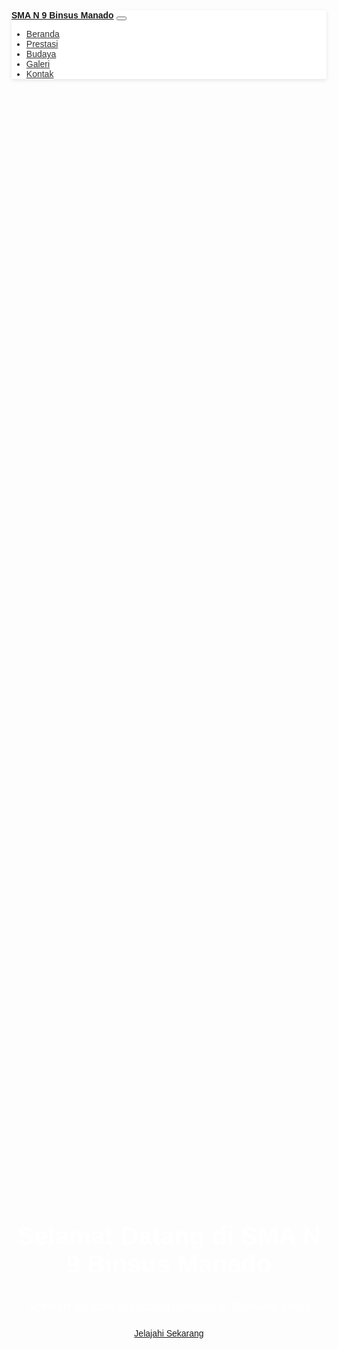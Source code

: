 <!DOCTYPE html>
<html lang="id">
<head>
  <meta charset="UTF-8">
  <meta name="viewport" content="width=device-width, initial-scale=1.0">
  <title>SMA N 9 Binsus Manado Keren</title>
  <link href="https://cdn.jsdelivr.net/npm/bootstrap@5.3.3/dist/css/bootstrap.min.css" rel="stylesheet">
  <link href="https://fonts.googleapis.com/css2?family=Poppins:wght@300;500;700&display=swap" rel="stylesheet">
  <style>
    body {
      font-family: 'Poppins', sans-serif;
      scroll-behavior: smooth;
    }

    /* Warna tema */
    :root {
      --hijau: #2ecc71;
      --hijau-tropis: #27ae60;
      --putih: #ffffff;
    }

    /* Navbar */
    .navbar {
      background-color: rgba(255, 255, 255, 0.95);
      box-shadow: 0 2px 6px rgba(0,0,0,0.1);
    }

    .navbar-brand {
      font-weight: 700;
      color: var(--hijau-tropis) !important;
    }

    .nav-link {
      color: #333 !important;
      font-weight: 500;
      transition: color 0.3s;
    }

    .nav-link:hover {
      color: var(--hijau-tropis) !important;
    }

    /* Hero section */
    .hero {
      background: url('https://i.ibb.co.com/GQ2j00zc/740d121e-59cc-41c8-85a3-2f4c148a9c24.jpg') center/cover no-repeat;
      height: 90vh;
      display: flex;
      align-items: center;
      justify-content: center;
      text-align: center;
      color: white;
      position: relative;
    }

    .hero::after {
      content: "";
      position: absolute;
      top: 0; left: 0;
      width: 100%; height: 100%;
      background: rgba(0, 0, 0, 0.4);
    }

    .hero-content {
      position: relative;
      z-index: 1;
    }

    .hero h1 {
      font-size: 2.5rem;
      font-weight: 700;
    }

    .hero p {
      font-size: 1.2rem;
      margin-bottom: 1.5rem;
    }

    .btn-primary {
      background-color: var(--hijau-tropis);
      border: none;
    }

    .btn-primary:hover {
      background-color: var(--hijau);
    }

    /* Section umum */
    section {
      padding: 80px 0;
    }

    section h2 {
      text-align: center;
      font-weight: 700;
      margin-bottom: 50px;
      color: var(--hijau-tropis);
    }

    /* Card efek */
    .card {
      border: none;
      transition: transform 0.3s, box-shadow 0.3s;
    }

    .card:hover {
      transform: translateY(-5px);
      box-shadow: 0 8px 20px rgba(0,0,0,0.15);
    }

    /* Galeri */
    .carousel-item img {
      height: 500px;
      object-fit: cover;
    }

    /* Footer */
    footer {
      background-color: var(--hijau-tropis);
      color: white;
      text-align: center;
      padding: 30px 10px;
    }

    footer a {
      color: white;
      text-decoration: none;
      margin: 0 8px;
    }

    /* Animasi fade-in */
    .fade-in {
      opacity: 0;
      transform: translateY(20px);
      transition: opacity 1s ease-out, transform 1s ease-out;
    }

    .fade-in.show {
      opacity: 1;
      transform: translateY(0);
    }
  </style>
</head>
<body>

  <!-- Navbar -->
  <nav class="navbar navbar-expand-lg fixed-top">
    <div class="container">
      <a class="navbar-brand" href="#">SMA N 9 Binsus Manado</a>
      <button class="navbar-toggler" type="button" data-bs-toggle="collapse" data-bs-target="#navmenu">
        <span class="navbar-toggler-icon"></span>
      </button>
      <div class="collapse navbar-collapse justify-content-end" id="navmenu">
        <ul class="navbar-nav">
          <li class="nav-item"><a class="nav-link" href="#beranda">Beranda</a></li>
          <li class="nav-item"><a class="nav-link" href="#destinasi">Prestasi</a></li>
          <li class="nav-item"><a class="nav-link" href="#budaya">Budaya</a></li>
          <li class="nav-item"><a class="nav-link" href="#galeri">Galeri</a></li>
          <li class="nav-item"><a class="nav-link" href="#kontak">Kontak</a></li>
        </ul>
      </div>
    </div>
  </nav>

  <!-- Hero -->
  <section id="beranda" class="hero">
    <div class="hero-content">
      <h1>Selamat Datang di SMA N 9 Binsus Manado</h1>
      <p>Sekolah dengan segudang prestasi di Sulawesi Utara</p>
      <a href="#destinasi" class="btn btn-primary btn-lg">Jelajahi Sekarang</a>
    </div>
  </section>

  <!-- Prestasi Section -->
  <section id="destinasi" class="fade-in">
    <div class="container">
      <h2>Prestasi Unggulan</h2>
      <div class="row g-4">
        <div class="col-md-4">
          <div class="card">
            <img src="https://i.ibb.co.com/cScQwxS8/dc9460e0-b41e-43e3-b76e-e155378da6df.jpg" class="card-img-top" alt="Akademik">
            <div class="card-body">
              <h5 class="card-title">Prestasi Akademik</h5>
              <p class="card-text">Siswa SMA N 9 Binsus Manado meraih berbagai penghargaan olimpiade tingkat nasional dan provinsi setiap tahunnya.</p>
            </div>
          </div>
        </div>
        <div class="col-md-4">
          <div class="card">
            <img src="https://i.ibb.co.com/rGcqng0r/023a4903-7a6e-4291-8525-cc287ab1ac54.jpg" class="card-img-top" alt="Olahraga">
            <div class="card-body">
              <h5 class="card-title">Prestasi Non-Akademik</h5>
              <p class="card-text">Sekolah ini dikenal unggul dalam bidang olahraga, seni, dan debat. Banyak siswa yang menjadi juara di berbagai kompetisi.</p>
            </div>
          </div>
        </div>
        <div class="col-md-4">
          <div class="card">
            <img src="https://i.ibb.co.com/N2y5Jn5t/563efb9f-e76b-4158-ae10-011a08acc8fa.jpg" class="card-img-top" alt="Kreativitas">
            <div class="card-body">
              <h5 class="card-title">Kreativitas & Inovasi</h5>
              <p class="card-text">SMA N 9 Binsus Manado mendorong siswanya untuk berinovasi dalam teknologi, sains, dan kewirausahaan.</p>
            </div>
          </div>
        </div>
      </div>
    </div>
  </section>

  <!-- Budaya Section -->
  <section id="budaya" class="bg-light fade-in">
    <div class="container">
      <h2>Budaya & Tradisi Sekolah</h2>
      <div class="row justify-content-center">
        <div class="col-md-8">
          <p class="lead text-center">
            SMA N 9 Binsus Manado menjunjung tinggi nilai-nilai budaya lokal yang ramah, santun, dan penuh semangat.  
            Setiap tahun, sekolah ini mengadakan <strong>Festival Pesona Sekolah Manado</strong> untuk memperkenalkan budaya, bahasa, dan kreativitas siswa kepada masyarakat luas.
          </p>
        </div>
      </div>
    </div>
  </section>

  <!-- Galeri Section -->
  <section id="galeri" class="fade-in">
    <div class="container">
      <h2>Galeri Sekolah</h2>
      <div id="carouselExample" class="carousel slide" data-bs-ride="carousel">
        <div class="carousel-inner">
          <div class="carousel-item active">
            <img src="https://ibb.co.com/bjt9RfHb"><img src="https://i.ibb.co.com/RG8w45hj/0917d098-c5b9-47af-ae43-6cb159de0f08.jpg" class="d-block w-100" alt="Sekolah">
          </div>
          <div class="carousel-item">
            <img src="https://i.ibb.co.com/cczxN0G6/036b355d-c589-4140-a4e4-37a6a20aaeba.jpg" class="d-block w-100" alt="Ekstrakurikuler">
          </div>
          <div class="carousel-item">
            <img src="https://i.ibb.co.com/35HXR2HD/ece73704-ea72-45aa-8f91-e49754c123e8.jpg" class="d-block w-100" alt="Kegiatan Sekolah">
          </div>
          <div class="carousel-item">
            <img src="https://i.ibb.co.com/XxBgrKq8/78e971b9-87fa-4209-b554-b966c964950c.jpg"  class="d-block w-100" alt="on ol">
        </div>
        <button class="carousel-control-prev" type="button" data-bs-target="#carouselExample" data-bs-slide="prev">
          <span class="carousel-control-prev-icon"></span>
        </button>
        <button class="carousel-control-next" type="button" data-bs-target="#carouselExample" data-bs-slide="next">
          <span class="carousel-control-next-icon"></span>
        </button>
      </div>
    </div>
  </section>

  <!-- Kontak Section -->
  <section id="kontak" class="bg-light fade-in">
    <div class="container">
      <h2>Hubungi Kami</h2>
      <div class="row justify-content-center">
        <div class="col-md-6">
          <form>
            <div class="mb-3">
              <label for="nama" class="form-label">Nama</label>
              <input type="text" class="form-control" id="nama" placeholder="Nama Anda">
            </div>
            <div class="mb-3">
              <label for="email" class="form-label">Email</label>
              <input type="email" class="form-control" id="email" placeholder="nama@email.com">
            </div>
            <div class="mb-3">
              <label for="pesan" class="form-label">Pesan</label>
              <textarea class="form-control" id="pesan" rows="4" placeholder="Tulis pesan Anda..."></textarea>
            </div>
            <button type="submit" class="btn btn-primary w-100">Kirim Pesan</button>
          </form>
        </div>
      </div>
    </div>
  </section>

  <!-- Footer -->
  <footer>
    <p><strong>SMA N 9 Binsus Manado</strong> © 2025 | Sekolah Unggulan di Sulawesi Utara</p>
    <div>
      <a href="https://sma9manado.sch.id/">Website Resmi</a> |
      <a href="https://sma9manado.sch.id/">Instagram</a> |
      <a href="https://sma9manado.sch.id/">Facebook</a>
    </div>
  </footer>

  <script src="https://cdn.jsdelivr.net/npm/bootstrap@5.3.3/dist/js/bootstrap.bundle.min.js"></script>
  <script>
    // Animasi fade-in saat scroll
    const faders = document.querySelectorAll('.fade-in');
    const appearOptions = { threshold: 0.2 };

    const appearOnScroll = new IntersectionObserver((entries, observer) => {
      entries.forEach(entry => {
        if (!entry.isIntersecting) return;
        entry.target.classList.add('show');
        observer.unobserve(entry.target);
      });
    }, appearOptions);

    faders.forEach(fader => {
      appearOnScroll.observe(fader);
    });
  </script>
</body>
</html>
